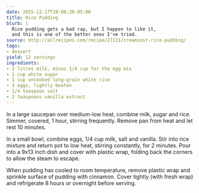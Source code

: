 ```yaml
---
date: 2015-12-17T20:08:20-05:00
title: Rice Pudding
blurb: |
  Rice pudding gets a bad rap, but I happen to like it, 
  and this is one of the better ones I've tried.
source: http://allrecipes.com/recipe/27131/creamiest-rice-pudding/
tags:
- dessert
yield: 12 servings
ingredients:
- 2 litres milk, minus 1/4 cup for the egg mix
- 1 cup white sugar
- 1 cup uncooked long-grain white rice￼
- 3 eggs, lightly beaten
- 1/4 teaspoon salt￼
- 2 teaspoons vanilla extract
---
```


In a large saucepan over medium-low heat, combine milk, sugar and rice.
Simmer, covered, 1 hour, stirring frequently. Remove pan from heat and let
rest 10 minutes.

In a small bowl, combine eggs, 1/4 cup milk, salt and vanilla. Stir into
rice mixture and return pot to low heat, stirring constantly, for 2
minutes. Pour into a 9x13 inch dish and cover with plastic wrap, folding
back the corners to allow the steam to escape.

When pudding has cooled to room temperature, remove plastic wrap and
sprinkle surface of pudding with cinnamon. Cover tightly (with fresh wrap)
and refrigerate 8 hours or overnight before serving.
